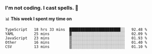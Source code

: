 ### I'm not coding. I cast spells. 🎩

📊 **This week I spent my time on**
<!--START_SECTION:waka-->
```text
TypeScript   18 hrs 33 mins  ███████████████████████░░   92.48 % 
YAML         25 mins         ▓░░░░░░░░░░░░░░░░░░░░░░░░   02.09 % 
JavaScript   23 mins         ▒░░░░░░░░░░░░░░░░░░░░░░░░   01.93 % 
Other        16 mins         ▒░░░░░░░░░░░░░░░░░░░░░░░░   01.40 % 
CSV          13 mins         ▒░░░░░░░░░░░░░░░░░░░░░░░░   01.10 % 
```
<!--END_SECTION:waka-->
